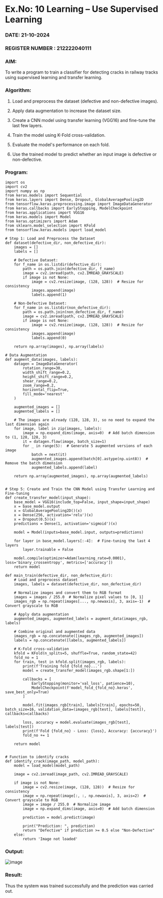# Ex.No: 10 Learning – Use Supervised Learning  

### DATE: 21-10-2024                                                                            
### REGISTER NUMBER : 212222040111
### AIM:
To write a program to train a classifier for detecting cracks in railway tracks using supervised learning and transfer learning.

### Algorithm:

1. Load and preprocess the dataset (defective and non-defective images).

2. Apply data augmentation to increase the dataset size.

3. Create a CNN model using transfer learning (VGG16) and fine-tune the last few layers.

4. Train the model using K-Fold cross-validation.

5. Evaluate the model's performance on each fold.

6. Use the trained model to predict whether an input image is defective or non-defective.

### Program:

```
import os
import cv2
import numpy as np
from keras.models import Sequential
from keras.layers import Dense, Dropout, GlobalAveragePooling2D
from tensorflow.keras.preprocessing.image import ImageDataGenerator
from keras.callbacks import EarlyStopping, ModelCheckpoint
from keras.applications import VGG16
from keras.models import Model
from keras.optimizers import Adam
from sklearn.model_selection import KFold
from tensorflow.keras.models import load_model

# Step 1: Load and Preprocess the Dataset
def dataset(defective_dir, non_defective_dir):
    images = []
    labels = []

    # Defective Dataset:
    for f_name in os.listdir(defective_dir):
        path = os.path.join(defective_dir, f_name)
        image = cv2.imread(path, cv2.IMREAD_GRAYSCALE)
        if image is not None:
            image = cv2.resize(image, (128, 128))  # Resize for consistency
            images.append(image)
            labels.append(1)

    # Non-Defective Dataset:
    for f_name in os.listdir(non_defective_dir):
        path = os.path.join(non_defective_dir, f_name)
        image = cv2.imread(path, cv2.IMREAD_GRAYSCALE)
        if image is not None:
            image = cv2.resize(image, (128, 128))  # Resize for consistency
            images.append(image)
            labels.append(0)

    return np.array(images), np.array(labels)

# Data Augmentation
def augment_data(images, labels):
    datagen = ImageDataGenerator(
        rotation_range=30,
        width_shift_range=0.2,
        height_shift_range=0.2,
        shear_range=0.2,
        zoom_range=0.2,
        horizontal_flip=True,
        fill_mode='nearest'
    )

    augmented_images = []
    augmented_labels = []

    # The images are already (128, 128, 3), so no need to expand the last dimension again
    for image, label in zip(images, labels):
        image = np.expand_dims(image, axis=0)  # Add batch dimension to (1, 128, 128, 3)
        it = datagen.flow(image, batch_size=1)
        for _ in range(5):  # Generate 5 augmented versions of each image
            batch = next(it)
            augmented_images.append(batch[0].astype(np.uint8))  # Remove the batch dimension
            augmented_labels.append(label)

    return np.array(augmented_images), np.array(augmented_labels)


# Step 5: Create and Train the CNN Model using Transfer Learning and Fine-tuning
def create_transfer_model(input_shape):
    base_model = VGG16(include_top=False, input_shape=input_shape)
    x = base_model.output
    x = GlobalAveragePooling2D()(x)
    x = Dense(256, activation='relu')(x)
    x = Dropout(0.5)(x)
    predictions = Dense(1, activation='sigmoid')(x)

    model = Model(inputs=base_model.input, outputs=predictions)

    for layer in base_model.layers[:-4]:  # Fine-tuning the last 4 layers
        layer.trainable = False

    model.compile(optimizer=Adam(learning_rate=0.0001), loss='binary_crossentropy', metrics=['accuracy'])
    return model

def main_train(defective_dir, non_defective_dir):
    # Load and preprocess dataset
    images, labels = dataset(defective_dir, non_defective_dir)
    
    # Normalize images and convert them to RGB format
    images = images / 255.0  # Normalize pixel values to [0, 1]
    images_rgb = np.repeat(images[..., np.newaxis], 3, axis=-1)  # Convert grayscale to RGB

    # Apply data augmentation
    augmented_images, augmented_labels = augment_data(images_rgb, labels)

    # Combine original and augmented data
    images_rgb = np.concatenate([images_rgb, augmented_images])
    labels = np.concatenate([labels, augmented_labels])

    # K-Fold cross-validation
    kfold = KFold(n_splits=5, shuffle=True, random_state=42)
    fold_no = 1
    for train, test in kfold.split(images_rgb, labels):
        print(f'Training fold {fold_no}...')
        model = create_transfer_model(images_rgb.shape[1:])

        callbacks = [
            EarlyStopping(monitor='val_loss', patience=10),
            ModelCheckpoint(f'model_fold_{fold_no}.keras', save_best_only=True)  
        ]

        model.fit(images_rgb[train], labels[train], epochs=50, batch_size=16, validation_data=(images_rgb[test], labels[test]), callbacks=callbacks)

        loss, accuracy = model.evaluate(images_rgb[test], labels[test])
        print(f'Fold {fold_no} - Loss: {loss}, Accuracy: {accuracy}')
        fold_no += 1

    return model


# Function to identify cracks
def identify_crack(image_path, model_path):
    model = load_model(model_path)

    image = cv2.imread(image_path, cv2.IMREAD_GRAYSCALE)

    if image is not None:
        image = cv2.resize(image, (128, 128))  # Resize for consistency
        image = np.repeat(image[:, :, np.newaxis], 3, axis=2)  # Convert grayscale to RGB
        image = image / 255.0  # Normalize image
        image = np.expand_dims(image, axis=0)  # Add batch dimension

        prediction = model.predict(image)

        print("Prediction: ", prediction)
        return "Defective" if prediction >= 0.5 else "Non-Defective"
    else:
        return 'Image not loaded'
```


### Output:

![image](https://github.com/user-attachments/assets/919b1a49-b7a6-459d-a6bd-cbf515ca4f6c)


### Result:
Thus the system was trained successfully and the prediction was carried out.
